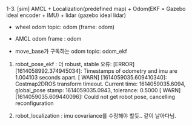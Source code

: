 1-3. [sim] AMCL + Localization(predefined map) + Odom(EKF = Gazebo ideal encoder + IMU) + lidar (gazebo ideal lidar)

- wheel odom topic: odom (frame: odom)
- AMCL odom frame : odom

- move_base가 구독하는 odom topic: odom_ekf


1) robot_pose_ekf : 더 robust, stable
오류: [ERROR] [1614058992.374945034]: Timestamps of odometry and imu are 1.004103 seconds apart.
[ WARN] [1614059035.609410340]: Costmap2DROS transform timeout. Current time: 1614059035.6094, global_pose stamp: 1614059035.0943, tolerance: 0.5000
[ WARN] [1614059035.609440096]: Could not get robot pose, cancelling reconfiguration


2) robot_localization : imu covariance를 수정해야 할듯.. 같이 날아다님.
